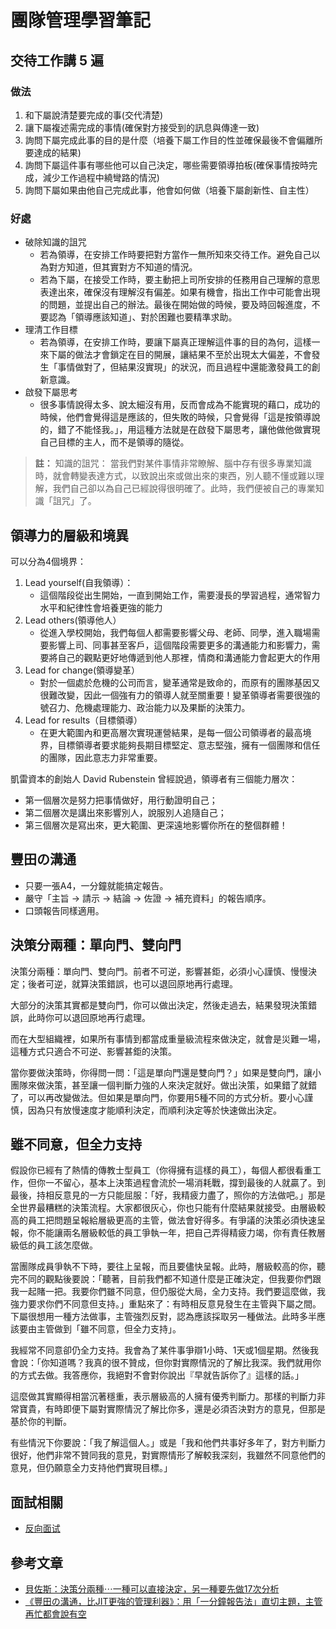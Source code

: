 # 團隊管理學習筆記

## 交待工作講 5 遍

### 做法

1. 和下屬說清楚要完成的事(交代清楚)
2. 讓下屬複述需完成的事情(確保對方接受到的訊息與傳達一致)
3. 詢問下屬完成此事的目的是什麼（培養下屬工作目的性並確保最後不會偏離所要達成的結果)
4. 詢問下屬這件事有哪些他可以自己決定，哪些需要領導拍板(確保事情按時完成，減少工作過程中繞彎路的情況)
5. 詢問下屬如果由他自己完成此事，他會如何做（培養下屬創新性、自主性）

### 好處

* 破除知識的詛咒
    * 若為領導，在安排工作時要把對方當作一無所知來交待工作。避免自己以為對方知道，但其實對方不知道的情況。
    * 若為下屬，在接受工作時，要主動把上司所安排的任務用自己理解的意思表達出來，確保沒有理解沒有偏差。如果有機會，指出工作中可能會出現的問題，並提出自己的辦法。最後在開始做的時候，要及時回報進度，不要認為「領導應該知道」、對於困難也要精準求助。
* 理清工作目標
   * 若為領導，在安排工作時，要讓下屬真正理解這件事的目的為何，這樣一來下屬的做法才會鎖定在目的開展，讓結果不至於出現太大偏差，不會發生「事情做對了，但結果沒實現」的狀況，而且過程中還能激發員工的創新意識。
* 啟發下屬思考
    * 很多事情說得太多、說太細沒有用，反而會成為不能實現的藉口，成功的時候，他們會覺得這是應該的，但失敗的時候，只會覺得「這是按領導說的，錯了不能怪我。」，用這種方法就是在啟發下屬思考，讓他做他做實現自己目標的主人，而不是領導的隨從。


> **註：**  知識的詛咒： 當我們對某件事情非常瞭解、腦中存有很多專業知識時，就會轉變表達方式，以致說出來或做出來的東西，別人聽不懂或難以理解，我們自己卻以為自己已經說得很明確了。此時，我們便被自己的專業知識「詛咒」了。

## 領導力的層級和境異


可以分為4個境界：

1. Lead yourself(自我領導）：
    * 這個階段從出生開始，一直到開始工作，需要漫長的學習過程，通常智力水平和紀律性會培養更強的能力
2. Lead others(領導他人）
    * 從進入學校開始，我們每個人都需要影響父母、老師、同學，進入職場需要影響上司、同事甚至客戶，這個階段需要更多的溝通能力和影響力，需要將自己的觀點更好地傳遞到他人那裡，情商和溝通能力會起更大的作用
3. Lead for change(領導變革）
    * 對於一個處於危機的公司而言，變革通常是致命的，而原有的團隊基因又很難改變，因此一個強有力的領導人就至關重要！變革領導者需要很強的號召力、危機處理能力、政治能力以及果斷的決策力。
4. Lead for results（目標領導）
    * 在更大範圍內和更高層次實現運營結果，是每一個公司領導者的最高境界，目標領導者要求能夠長期目標堅定、意志堅強，擁有一個團隊和信任的團隊，因此意志力非常重要。

凱雷資本的創始人 David Rubenstein 曾經說過，領導者有三個能力層次：

* 第一個層次是努力把事情做好，用行動證明自己；
* 第二個層次是講出來影響別人，說服別人追隨自己；
* 第三個層次是寫出來，更大範圍、更深遠地影響你所在的整個群體！

## 豐田の溝通

* 只要一張A4，一分鐘就能搞定報告。
* 嚴守「主旨 → 請示 → 結論 → 佐證 → 補充資料」的報告順序。
* 口頭報告同樣適用。

## 決策分兩種：單向門、雙向門

決策分兩種：單向門、雙向門。前者不可逆，影響甚鉅，必須小心謹慎、慢慢決定；後者可逆，就算決策錯誤，也可以退回原地再行處理。

大部分的決策其實都是雙向門，你可以做出決定，然後走過去，結果發現決策錯誤，此時你可以退回原地再行處理。

而在大型組織裡，如果所有事情到都當成重量級流程來做決定，就會是災難一場，這種方式只適合不可逆、影響甚鉅的決策。

當你要做決策時，你得問一問：「這是單向門還是雙向門？」如果是雙向門，讓小團隊來做決策，甚至讓一個判斷力強的人來決定就好。做出決策，如果錯了就錯了，可以再改變做法。但如果是單向門，你要用5種不同的方式分析。要小心謹慎，因為只有放慢速度才能順利決定，而順利決定等於快速做出決定。

## 雖不同意，但全力支持

假設你已經有了熱情的傳教士型員工（你得擁有這樣的員工），每個人都很看重工作，但你一不留心，基本上決策過程會流於一場消耗戰，撐到最後的人就贏了。到最後，持相反意見的一方只能屈服：「好，我精疲力盡了，照你的方法做吧。」那是全世界最糟糕的決策流程。大家都很灰心，你也只能有什麼結果就接受。由層級較高的員工把問題呈報給層級更高的主管，做法會好得多。有爭議的決策必須快速呈報，你不能讓兩名層級較低的員工爭執一年，把自己弄得精疲力竭，你有責任教層級低的員工該怎麼做。

當團隊成員爭執不下時，要往上呈報，而且要儘快呈報。此時，層級較高的你，聽完不同的觀點後要說：「聽著，目前我們都不知道什麼是正確決定，但我要你們跟我一起賭一把。我要你們雖不同意，但仍服從大局，全力支持。我們要這麼做，我強力要求你們不同意但支持。」重點來了：有時相反意見發生在主管與下屬之間。下屬很想用一種方法做事，主管強烈反對，認為應該採取另一種做法。此時多半應該要由主管做到「雖不同意，但全力支持」。

我經常不同意卻仍全力支持。我會為了某件事爭辯1小時、1天或1個星期。然後我會說：「你知道嗎？我真的很不贊成，但你對實際情況的了解比我深。我們就用你的方式去做。我答應你，我絕對不會對你說出『早就告訴你了』這樣的話。」

這麼做其實顯得相當沉著穩重，表示層級高的人擁有優秀判斷力。那樣的判斷力非常寶貴，有時即便下屬對實際情況了解比你多，還是必須否決對方的意見，但那是基於你的判斷。

有些情況下你要說：「我了解這個人。」或是「我和他們共事好多年了，對方判斷力很好，他們非常不贊同我的意見，對實際情形了解較我深刻，我雖然不同意他們的意見，但仍願意全力支持他們實現目標。」

## 面試相關

* [反向面试](https://github.com/yifeikong/reverse-interview-zh)

## 參考文章

* [貝佐斯：決策分兩種⋯一種可以直接決定，另一種要先做17次分析](https://www.businessweekly.com.tw/management/blog/3006394)
* [《豐田の溝通，比JIT更強的管理利器》：用「一分鐘報告法」直切主題，主管再忙都會說有空](https://www.thenewslens.com/article/162581)
